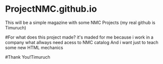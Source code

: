 # ProjectNMC.github.io
This will be a simple magazine with some NMC Projects (my real github is Timuruch)

#For what does this project made?
it's maded for me because i work in a company what allways need acess to NMC catalog
And i want just to teach some new HTML mechanics

#Thank You!Timuruch

